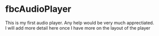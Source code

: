 # fbcAudioPlayer

This is my first audio player.  Any help would be very much apprectiated.  
I will add more detail here once I have more on the layout of the player
